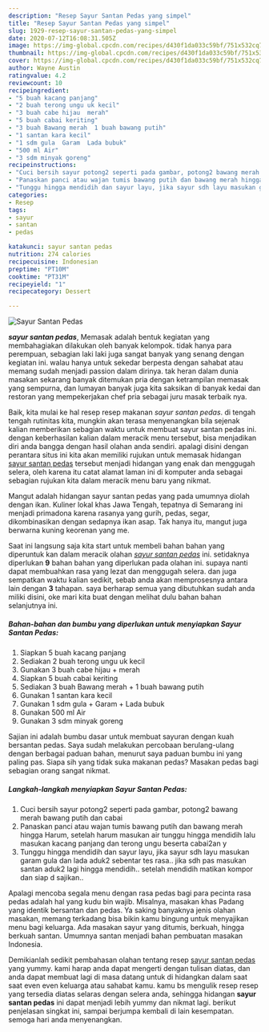 ```yaml
---
description: "Resep Sayur Santan Pedas yang simpel"
title: "Resep Sayur Santan Pedas yang simpel"
slug: 1929-resep-sayur-santan-pedas-yang-simpel
date: 2020-07-12T16:08:31.505Z
image: https://img-global.cpcdn.com/recipes/d430f1da033c59bf/751x532cq70/sayur-santan-pedas-foto-resep-utama.jpg
thumbnail: https://img-global.cpcdn.com/recipes/d430f1da033c59bf/751x532cq70/sayur-santan-pedas-foto-resep-utama.jpg
cover: https://img-global.cpcdn.com/recipes/d430f1da033c59bf/751x532cq70/sayur-santan-pedas-foto-resep-utama.jpg
author: Wayne Austin
ratingvalue: 4.2
reviewcount: 10
recipeingredient:
- "5 buah kacang panjang"
- "2 buah terong ungu uk kecil"
- "3 buah cabe hijau  merah"
- "5 buah cabai keriting"
- "3 buah Bawang merah  1 buah bawang putih"
- "1 santan kara kecil"
- "1 sdm gula  Garam  Lada bubuk"
- "500 ml Air"
- "3 sdm minyak goreng"
recipeinstructions:
- "Cuci bersih sayur potong2 seperti pada gambar, potong2 bawang merah bawang putih dan cabai"
- "Panaskan panci atau wajan tumis bawang putih dan bawang merah hingga Harum, setelah harum masukan air tunggu hingga mendidih lalu masukan kacang panjang dan terong ungu beserta cabai2an y"
- "Tunggu hingga mendidih dan sayur layu, jika sayur sdh layu masukan garam gula dan lada aduk2 sebentar tes rasa.. jika sdh pas masukan santan aduk2 lagi hingga mendidih.. setelah mendidih matikan kompor dan siap d sajikan.."
categories:
- Resep
tags:
- sayur
- santan
- pedas

katakunci: sayur santan pedas 
nutrition: 274 calories
recipecuisine: Indonesian
preptime: "PT10M"
cooktime: "PT31M"
recipeyield: "1"
recipecategory: Dessert

---
```



![Sayur Santan Pedas](https://img-global.cpcdn.com/recipes/d430f1da033c59bf/751x532cq70/sayur-santan-pedas-foto-resep-utama.jpg)

<b><i>sayur santan pedas</i></b>, Memasak adalah bentuk kegiatan yang membahagiakan dilakukan oleh banyak kelompok. tidak hanya para perempuan, sebagian laki laki juga sangat banyak yang senang dengan kegiatan ini. walau hanya untuk sekedar berpesta dengan sahabat atau memang sudah menjadi passion dalam dirinya. tak heran dalam dunia masakan sekarang banyak ditemukan pria dengan ketrampilan memasak yang sempurna, dan lumayan banyak juga kita saksikan di banyak kedai dan restoran yang mempekerjakan chef pria sebagai juru masak terbaik nya.

Baik, kita mulai ke hal resep resep makanan <i>sayur santan pedas</i>. di tengah tengah rutinitas kita, mungkin akan terasa menyenangkan bila sejenak kalian memberikan sebagian waktu untuk membuat sayur santan pedas ini. dengan keberhasilan kalian dalam meracik menu tersebut, bisa menjadikan diri anda bangga dengan hasil olahan anda sendiri. apalagi disini dengan perantara situs ini kita akan memiliki rujukan untuk memasak hidangan <u>sayur santan pedas</u> tersebut menjadi hidangan yang enak dan menggugah selera, oleh karena itu catat alamat laman ini di komputer anda sebagai sebagian rujukan kita dalam meracik menu baru yang nikmat.

Mangut adalah hidangan sayur santan pedas yang pada umumnya diolah dengan ikan. Kuliner lokal khas Jawa Tengah, tepatnya di Semarang ini menjadi primadona karena rasanya yang gurih, pedas, segar, dikombinasikan dengan sedapnya ikan asap. Tak hanya itu, mangut juga berwarna kuning keorenan yang me.


Saat ini langsung saja kita start untuk membeli bahan bahan yang diperuntuk kan dalam meracik olahan <u><i>sayur santan pedas</i></u> ini. setidaknya diperlukan <b>9</b> bahan bahan yang diperlukan pada olahan ini. supaya nanti dapat membuahkan rasa yang lezat dan menggugah selera. dan juga sempatkan waktu kalian sedikit, sebab anda akan memprosesnya antara lain dengan <b>3</b> tahapan. saya berharap semua yang dibutuhkan sudah anda miliki disini, oke mari kita buat dengan melihat dulu bahan bahan selanjutnya ini.

<!--inarticleads1-->

##### Bahan-bahan dan bumbu yang diperlukan untuk menyiapkan Sayur Santan Pedas:

1. Siapkan 5 buah kacang panjang
1. Sediakan 2 buah terong ungu uk kecil
1. Gunakan 3 buah cabe hijau + merah
1. Siapkan 5 buah cabai keriting
1. Sediakan 3 buah Bawang merah + 1 buah bawang putih
1. Gunakan 1 santan kara kecil
1. Gunakan 1 sdm gula + Garam + Lada bubuk
1. Gunakan 500 ml Air
1. Gunakan 3 sdm minyak goreng


Sajian ini adalah bumbu dasar untuk membuat sayuran dengan kuah bersantan pedas. Saya sudah melakukan percobaan berulang-ulang dengan berbagai paduan bahan, menurut saya paduan bumbu ini yang paling pas. Siapa sih yang tidak suka makanan pedas? Masakan pedas bagi sebagian orang sangat nikmat. 

<!--inarticleads2-->

##### Langkah-langkah menyiapkan Sayur Santan Pedas:

1. Cuci bersih sayur potong2 seperti pada gambar, potong2 bawang merah bawang putih dan cabai
1. Panaskan panci atau wajan tumis bawang putih dan bawang merah hingga Harum, setelah harum masukan air tunggu hingga mendidih lalu masukan kacang panjang dan terong ungu beserta cabai2an y
1. Tunggu hingga mendidih dan sayur layu, jika sayur sdh layu masukan garam gula dan lada aduk2 sebentar tes rasa.. jika sdh pas masukan santan aduk2 lagi hingga mendidih.. setelah mendidih matikan kompor dan siap d sajikan..


Apalagi mencoba segala menu dengan rasa pedas bagi para pecinta rasa pedas adalah hal yang kudu bin wajib. Misalnya, masakan khas Padang yang identik bersantan dan pedas. Ya saking banyaknya jenis olahan masakan, memang terkadang bisa bikin kamu bingung untuk menyajikan menu bagi keluarga. Ada masakan sayur yang ditumis, berkuah, hingga berkuah santan. Umumnya santan menjadi bahan pembuatan masakan Indonesia. 

Demikianlah sedikit pembahasan olahan tentang resep <u>sayur santan pedas</u> yang yummy. kami harap anda dapat mengerti dengan tulisan diatas, dan anda dapat membuat lagi di masa datang untuk di hidangkan dalam saat saat even even keluarga atau sahabat kamu. kamu bs mengulik resep resep yang tersedia diatas selaras dengan selera anda, sehingga hidangan <b>sayur santan pedas</b> ini dapat menjadi lebih yummy dan nikmat lagi. berikut penjelasan singkat ini, sampai berjumpa kembali di lain kesempatan. semoga hari anda menyenangkan.
